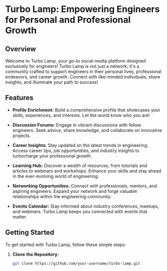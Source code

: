 # Turbo Lamp: Empowering Engineers for Personal and Professional Growth

## Overview

Welcome to Turbo Lamp, your go-to social media platform designed exclusively for engineers! Turbo Lamp is not just a network; it's a community crafted to support engineers in their personal lives, professional endeavors, and career growth. Connect with like-minded individuals, share insights, and illuminate your path to success!

## Features

- **Profile Enrichment:** Build a comprehensive profile that showcases your skills, experiences, and interests. Let the world know who you are!

- **Discussion Forums:** Engage in vibrant discussions with fellow engineers. Seek advice, share knowledge, and collaborate on innovative projects.

- **Career Insights:** Stay updated on the latest trends in engineering. Access career tips, job opportunities, and industry insights to turbocharge your professional growth.

- **Learning Hub:** Discover a wealth of resources, from tutorials and articles to webinars and workshops. Enhance your skills and stay ahead in the ever-evolving world of engineering.

- **Networking Opportunities:** Connect with professionals, mentors, and aspiring engineers. Expand your network and forge valuable relationships within the engineering community.

- **Events Calendar:** Stay informed about industry conferences, meetups, and webinars. Turbo Lamp keeps you connected with events that matter.

## Getting Started

To get started with Turbo Lamp, follow these simple steps:

1. **Clone the Repository:**
   ```bash
   git clone https://github.com/your-username/turbo-lamp.git
